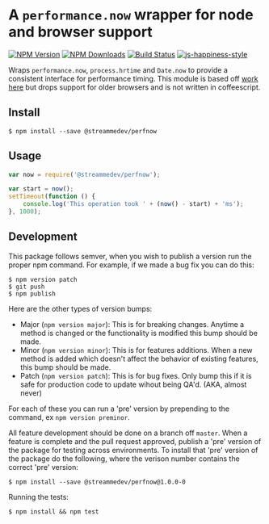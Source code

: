 # A `performance.now` wrapper for node and browser support

[![NPM Version](https://img.shields.io/npm/v/@streammedev/perfnow.svg)](https://npmjs.org/package/@streammedev/perfnow)
[![NPM Downloads](https://img.shields.io/npm/dm/@streammedev/perfnow.svg)](https://npmjs.org/package/@streammedev/perfnow)
[![Build Status](https://travis-ci.org/streammedev/perfnow.svg?branch=master)](https://travis-ci.org/streammedev/perfnow)
[![js-happiness-style](https://img.shields.io/badge/code%20style-happiness-brightgreen.svg)](https://github.com/JedWatson/happiness)

Wraps `performance.now`, `process.hrtime` and `Date.now` to provide a consistent interface for performance timing.  This module is
based off [work here](https://github.com/myrne/performance-now) but drops support for older browsers and is not written in
coffeescript.

## Install

```
$ npm install --save @streammedev/perfnow
```

## Usage

```javascript
var now = require('@streammedev/perfnow');

var start = now();
setTimeout(function () {
	console.log('This operation took ' + (now() - start) + 'ms');
}, 1000);
```

## Development

This package follows semver, when you wish to publish a version run the proper npm command.  For example, if we made a bug fix you can do this:

```
$ npm version patch
$ git push
$ npm publish
```

Here are the other types of version bumps:

- Major (`npm version major`): This is for breaking changes. Anytime a method is changed or the functionality is modified this bump should be made.
- Minor (`npm version minor`): This is for features additions. When a new method is added which doesn't affect the behavior of existing features, this bump should be made.
- Patch (`npm version patch`): This is for bug fixes. Only bump this if it is safe for production code to update wihout being QA'd.  (AKA, almost never)

For each of these you can run a 'pre' version by prepending to the command, ex `npm version preminor`.

All feature development should be done on a branch off `master`.  When a feature is complete and the pull request approved, 
publish a 'pre' version of the package for testing across environments.  To install that 'pre' version of the package do 
the following, where the verison number contains the correct 'pre' version:

```
$ npm install --save @streammedev/perfnow@1.0.0-0
```

Running the tests:

```
$ npm install && npm test
```
